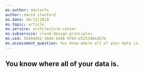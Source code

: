 ```yaml
---
ms.author: dastanfo
author: david-stanford
ms.date: 10/11/2019
ms.topic: article
ms.service: architecture-center
ms.subservice: cloud-design-principles
ms.uid: 56494d62-160d-4286-97bd-e525348e267b
ms.assessment_question: You know where all of your data is.
---
```

## You know where all of your data is.


